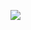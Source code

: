 <!--
id: 4376688497
link: http://jreed91.tumblr.com/post/4376688497/dubraontherocks-complete-george-condo-x
slug: dubraontherocks-complete-george-condo-x
date: Tue Apr 05 2011 18:20:57 GMT-0500 (CDT)
publish: 2011-04-05
tags: 
title: dubraontherocks:

 
Complete. George Condo x Jason Seife x Kanye West Cover art remakes. 
Part 1.3 - Monster Purchase here
-JASON

-->


![](http://25.media.tumblr.com/tumblr_lj4vbqhBud1qhfrn7o1_1280.jpg)

